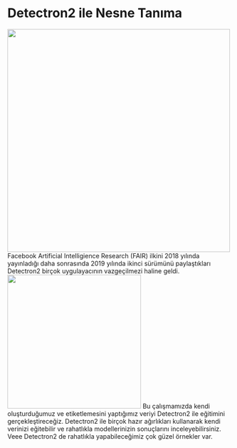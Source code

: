 # Detectron2 ile Nesne Tanıma
<img src="https://dl.fbaipublicfiles.com/detectron2/Detectron2-Logo-Horz.png" width="500">
Facebook Artificial Intelligience Research (FAIR) ilkini 2018 yılında yayınladığı daha sonrasında 2019 yılında ikinci sürümünü paylaştıkları Detectron2 birçok uygulayacının vazgeçilmezi haline geldi. 

<img src="https://research.fb.com/wp-content/uploads/2018/01/mask-detectron-post.jpg?w=1024" width="300" >
Bu çalışmamızda kendi oluşturduğumuz ve etiketlemesini yaptığımız veriyi Detectron2 ile eğitimini gerçekleştireceğiz.
Detectron2 ile birçok hazır ağırlıkları kullanarak kendi verinizi eğitebilir ve rahatlıkla modellerinizin sonuçlarını inceleyebilirsiniz.
Veee Detectron2 de rahatlıkla yapabileceğimiz çok güzel örnekler var. 
